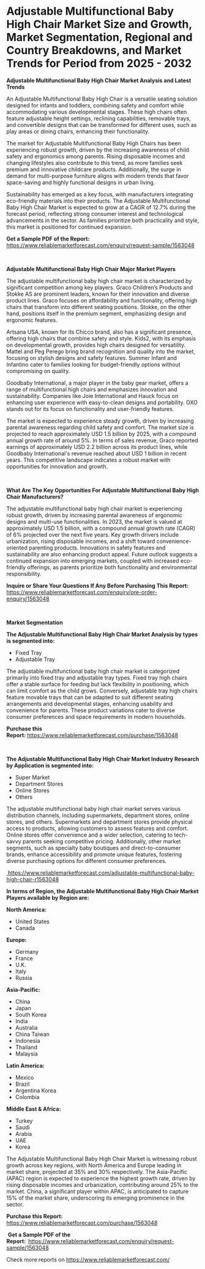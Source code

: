 <p><h1>Adjustable Multifunctional Baby High Chair Market Size and Growth, Market Segmentation, Regional and Country Breakdowns, and Market Trends for Period from 2025 -  2032</h1></p><p><strong>Adjustable Multifunctional Baby High Chair Market Analysis and Latest Trends</strong></p>
<p><p>An Adjustable Multifunctional Baby High Chair is a versatile seating solution designed for infants and toddlers, combining safety and comfort while accommodating various developmental stages. These high chairs often feature adjustable height settings, reclining capabilities, removable trays, and convertible designs that can be transformed for different uses, such as play areas or dining chairs, enhancing their functionality.</p><p>The market for Adjustable Multifunctional Baby High Chairs has been experiencing robust growth, driven by the increasing awareness of child safety and ergonomics among parents. Rising disposable incomes and changing lifestyles also contribute to this trend, as more families seek premium and innovative childcare products. Additionally, the surge in demand for multi-purpose furniture aligns with modern trends that favor space-saving and highly functional designs in urban living.</p><p>Sustainability has emerged as a key focus, with manufacturers integrating eco-friendly materials into their products. The Adjustable Multifunctional Baby High Chair Market is expected to grow at a CAGR of 12.7% during the forecast period, reflecting strong consumer interest and technological advancements in the sector. As families prioritize both practicality and style, this market is positioned for continued expansion.</p></p>
<p><strong>Get a Sample PDF of the Report:&nbsp;</strong> <a href="https://www.reliablemarketforecast.com/enquiry/request-sample/1563048?utm_campaign=2267&utm_medium=2&utm_source=Github&utm_content=ia&utm_term=09022025&utm_id=adjustable-multifunctional-baby-high-chair">https://www.reliablemarketforecast.com/enquiry/request-sample/1563048</a></p>
<p>&nbsp;</p>
<p><strong>Adjustable Multifunctional Baby High Chair Major Market Players</strong></p>
<p><p>The adjustable multifunctional baby high chair market is characterized by significant competition among key players. Graco Children’s Products and Stokke AS are prominent leaders, known for their innovation and diverse product lines. Graco focuses on affordability and functionality, offering high chairs that transform into different seating positions. Stokke, on the other hand, positions itself in the premium segment, emphasizing design and ergonomic features.</p><p>Artsana USA, known for its Chicco brand, also has a significant presence, offering high chairs that combine safety and style. Kids2, with its emphasis on developmental growth, provides high chairs designed for versatility. Mattel and Peg Perego bring brand recognition and quality into the market, focusing on stylish designs and safety features. Summer Infant and Infantino cater to families looking for budget-friendly options without compromising on quality.</p><p>Goodbaby International, a major player in the baby gear market, offers a range of multifunctional high chairs and emphasizes innovation and sustainability. Companies like Joie International and Hauck focus on enhancing user experience with easy-to-clean designs and portability. OXO stands out for its focus on functionality and user-friendly features.</p><p>The market is expected to experience steady growth, driven by increasing parental awareness regarding child safety and comfort. The market size is projected to reach approximately USD 1.5 billion by 2025, with a compound annual growth rate of around 5%. In terms of sales revenue, Graco reported earnings of approximately USD 2.2 billion across its product lines, while Goodbaby International's revenue reached about USD 1 billion in recent years. This competitive landscape indicates a robust market with opportunities for innovation and growth.</p></p>
<p>&nbsp;</p>
<p><strong>What Are The Key Opportunities For Adjustable Multifunctional Baby High Chair Manufacturers?</strong></p>
<p><p>The adjustable multifunctional baby high chair market is experiencing robust growth, driven by increasing parental awareness of ergonomic designs and multi-use functionalities. In 2023, the market is valued at approximately USD 1.5 billion, with a compound annual growth rate (CAGR) of 6% projected over the next five years. Key growth drivers include urbanization, rising disposable incomes, and a shift toward convenience-oriented parenting products. Innovations in safety features and sustainability are also enhancing product appeal. Future outlook suggests a continued expansion into emerging markets, coupled with increased eco-friendly offerings, as parents prioritize both functionality and environmental responsibility.</p></p>
<p><strong>Inquire or Share Your Questions If Any Before Purchasing This Report:</strong> <a href="https://www.reliablemarketforecast.com/enquiry/pre-order-enquiry/1563048?utm_campaign=2267&utm_medium=2&utm_source=Github&utm_content=ia&utm_term=09022025&utm_id=adjustable-multifunctional-baby-high-chair">https://www.reliablemarketforecast.com/enquiry/pre-order-enquiry/1563048</a></p>
<p>&nbsp;</p>
<p><strong>Market Segmentation</strong></p>
<p><strong>The Adjustable Multifunctional Baby High Chair Market Analysis by types is segmented into:</strong></p>
<p><ul><li>Fixed Tray</li><li>Adjustable Tray</li></ul></p>
<p><p>The adjustable multifunctional baby high chair market is categorized primarily into fixed tray and adjustable tray types. Fixed tray high chairs offer a stable surface for feeding but lack flexibility in positioning, which can limit comfort as the child grows. Conversely, adjustable tray high chairs feature movable trays that can be adapted to suit different seating arrangements and developmental stages, enhancing usability and convenience for parents. These product variations cater to diverse consumer preferences and space requirements in modern households.</p></p>
<p><strong>Purchase this Report:&nbsp;</strong><a href="https://www.reliablemarketforecast.com/purchase/1563048?utm_campaign=2267&utm_medium=2&utm_source=Github&utm_content=ia&utm_term=09022025&utm_id=adjustable-multifunctional-baby-high-chair">https://www.reliablemarketforecast.com/purchase/1563048</a></p>
<p>&nbsp;</p>
<p><strong>The Adjustable Multifunctional Baby High Chair Market Industry Research by Application is segmented into:</strong></p>
<p><ul><li>Super Market</li><li>Department Stores</li><li>Online Stores</li><li>Others</li></ul></p>
<p><p>The adjustable multifunctional baby high chair market serves various distribution channels, including supermarkets, department stores, online stores, and others. Supermarkets and department stores provide physical access to products, allowing customers to assess features and comfort. Online stores offer convenience and a wider selection, catering to tech-savvy parents seeking competitive pricing. Additionally, other market segments, such as specialty baby boutiques and direct-to-consumer brands, enhance accessibility and promote unique features, fostering diverse purchasing options for different consumer preferences.</p></p>
<p><a href="https://www.reliablemarketforecast.com/adjustable-multifunctional-baby-high-chair-r1563048?utm_campaign=2267&utm_medium=2&utm_source=Github&utm_content=ia&utm_term=09022025&utm_id=adjustable-multifunctional-baby-high-chair">&nbsp;https://www.reliablemarketforecast.com/adjustable-multifunctional-baby-high-chair-r1563048</a></p>
<p><strong>In terms of Region, the Adjustable Multifunctional Baby High Chair Market Players available by Region are:</strong></p>
<p>
    <p> <strong> North America: </strong>
        <ul>
            <li>United States</li>
            <li>Canada</li>
        </ul>
        </p> 
    <p> <strong> Europe: </strong>
        <ul>
            <li>Germany</li>
            <li>France</li>
            <li>U.K.</li>
            <li>Italy</li>
            <li>Russia</li>
        </ul>
        </p> 
    <p> <strong> Asia-Pacific: </strong>
        <ul>
            <li>China</li>
            <li>Japan</li>
            <li>South Korea</li>
            <li>India</li>
            <li>Australia</li>
            <li>China Taiwan</li>
            <li>Indonesia</li>
            <li>Thailand</li>
            <li>Malaysia</li>
        </ul>
        </p> 
    <p> <strong> Latin America: </strong>
        <ul>
            <li>Mexico</li>
            <li>Brazil</li>
            <li>Argentina Korea</li>
            <li>Colombia</li>
        </ul>
        </p> 
    <p> <strong> Middle East & Africa: </strong>
        <ul>
            <li>Turkey</li>
            <li>Saudi</li>
            <li>Arabia</li>
            <li>UAE</li>
            <li>Korea</li>
        </ul>
    </p>
    </p>
<p><p>The Adjustable Multifunctional Baby High Chair Market is witnessing robust growth across key regions, with North America and Europe leading in market share, projected at 35% and 30% respectively. The Asia-Pacific (APAC) region is expected to experience the highest growth rate, driven by rising disposable incomes and urbanization, contributing around 25% to the market. China, a significant player within APAC, is anticipated to capture 15% of the market share, underscoring its emerging prominence in the sector.</p></p>
<p><strong>Purchase this Report: </strong><a href="https://www.reliablemarketforecast.com/purchase/1563048?utm_campaign=2267&utm_medium=2&utm_source=Github&utm_content=ia&utm_term=09022025&utm_id=adjustable-multifunctional-baby-high-chair">https://www.reliablemarketforecast.com/purchase/1563048</a></p>
<p>&nbsp;<strong>Get a Sample PDF of the Report:&nbsp;&nbsp;</strong><a href="https://www.reliablemarketforecast.com/enquiry/request-sample/1563048?utm_campaign=2267&utm_medium=2&utm_source=Github&utm_content=ia&utm_term=09022025&utm_id=adjustable-multifunctional-baby-high-chair">https://www.reliablemarketforecast.com/enquiry/request-sample/1563048</a></p>
<p><strong></strong></p>
<p>Check more reports on <a href="https://www.reliablemarketforecast.com/?utm_campaign=2267&utm_medium=2&utm_source=Github&utm_content=ia&utm_term=09022025&utm_id=adjustable-multifunctional-baby-high-chair">https://www.reliablemarketforecast.com/</a></p>
